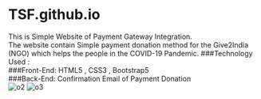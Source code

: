 # TSF.github.io
This is Simple Website of Payment Gateway Integration.<br/>The website contain Simple payment donation method for the Give2India (NGO) which helps the people in the COVID-19 Pandemic. 
###Technology Used : <br/>
###Front-End: HTML5 , CSS3 , Bootstrap5  <br/>
###Back-End: Confirmation Email  of Payment Donation<br/>
![o2](https://user-images.githubusercontent.com/75468692/129850410-33b33834-7e49-48e2-a34e-c415040ffc7a.PNG)
![o3](https://user-images.githubusercontent.com/75468692/129850425-711c28d4-4465-4497-9596-24d1adf3a87d.PNG)


